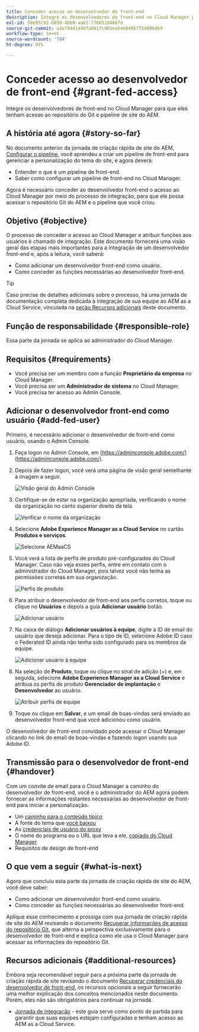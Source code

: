 ```yaml
---
title: Conceder acesso ao desenvolvedor de front-end
description: Integre os desenvolvedores de front-end no Cloud Manager para que eles tenham acesso ao repositório do Git e pipeline de site do AEM.
exl-id: 58e95c92-b859-4bb9-aa62-7766510486fd
source-git-commit: a3e79441d46fa961fcd05ea54e84957754890d69
workflow-type: tm+mt
source-wordcount: '784'
ht-degree: 97%

---
```


# Conceder acesso ao desenvolvedor de front-end {#grant-fed-access}

Integre os desenvolvedores de front-end no Cloud Manager para que eles tenham acesso ao repositório do Git e pipeline de site do AEM.

## A história até agora {#story-so-far}

No documento anterior da jornada de criação rápida de site do AEM, [Configurar o pipeline,](pipeline-setup.md) você aprendeu a criar um pipeline de front-end para gerenciar a personalização do tema do site, e agora deverá:

* Entender o que é um pipeline de front-end.
* Saber como configurar um pipeline de front-end no Cloud Manager.

Agora é necessário conceder ao desenvolvedor front-end o acesso ao Cloud Manager por meio do processo de integração, para que ele possa acessar o repositório Git do AEM e o pipeline que você criou.

## Objetivo {#objective}

O processo de conceder o acesso ao Cloud Manager e atribuir funções aos usuários é chamado de integração. Este documento fornecerá uma visão geral das etapas mais importantes para a integração de um desenvolvedor front-end e, após a leitura, você saberá:

* Como adicionar um desenvolvedor front-end como usuário.
* Como conceder as funções necessárias ao desenvolvedor front-end.

>[!TIP]
>
>Caso precise de detalhes adicionais sobre o processo, há uma jornada de documentação completa dedicada à integração de sua equipe ao AEM as a Cloud Service, vinculada na [seção Recursos adicionais](#additional-resources) deste documento.

## Função de responsabilidade {#responsible-role}

Essa parte da jornada se aplica ao administrador do Cloud Manager.

## Requisitos {#requirements}

* Você precisa ser um membro com a função **Proprietário da empresa** no Cloud Manager.
* Você precisa ser um **Administrador de sistema** no Cloud Manager.
* Você precisa ter acesso ao Admin Console.

## Adicionar o desenvolvedor front-end como usuário {#add-fed-user}

Primeiro, é necessário adicionar o desenvolvedor de front-end como usuário, usando o Admin Console.

1. Faça logon no Admin Console, em [https://adminconsole.adobe.com/](https://adminconsole.adobe.com/).

1. Depois de fazer logon, você verá uma página de visão geral semelhante à imagem a seguir.

   ![Visão geral do Admin Console](assets/admin-console.png)

1. Certifique-se de estar na organização apropriada, verificando o nome da organização no canto superior direito da tela.

   ![Verificar o nome da organização](assets/correct-org.png)

1. Selecione **Adobe Experience Manager as a Cloud Service** no cartão **Produtos e serviços**.

   ![Selecione AEMaaCS](assets/select-aemaacs.png)

1. Você verá a lista de perfis de produto pré-configurados do Cloud Manager. Caso não veja esses perfis, entre em contato com o administrador do Cloud Manager, pois talvez você não tenha as permissões corretas em sua organização.

   ![Perfis de produto](assets/product-profiles.png)

1. Para atribuir o desenvolvedor de front-end aos perfis corretos, toque ou clique no **Usuários** e depois a guia **Adicionar usuário** botão.

   ![Adicionar usuário](assets/add-user.png)

1. Na caixa de diálogo **Adicionar usuários à equipe**, digite a ID de email do usuário que deseja adicionar. Para o tipo de ID, selecione Adobe ID caso o Federated ID ainda não tenha sido configurado para os membros da equipe.

   ![Adicionar usuário à equipe](assets/add-to-team.png)

1. Na seleção de **Produto**, toque ou clique no sinal de adição (+) e, em seguida, selecione **Adobe Experience Manager as a Cloud Service** e atribua os perfis de produto **Gerenciador de implantação** e **Desenvolvedor** ao usuário.

   ![Atribuir perfis de equipe](assets/assign-team.png)

1. Toque ou clique em **Salvar**, e um email de boas-vindas será enviado ao desenvolvedor front-end que você adicionou como usuário.

O desenvolvedor de front-end convidado pode acessar o Cloud Manager clicando no link do email de boas-vindas e fazendo logon usando sua Adobe ID.

## Transmissão para o desenvolvedor de front-end {#handover}

Com um convite de email para o Cloud Manager a caminho do desenvolvedor de front-end, você e o administrador do AEM agora podem fornecer as informações restantes necessárias ao desenvolvedor de front-end para iniciar a personalização.

* Um [caminho para o conteúdo típico](#example-page)
* A fonte do tema que [você baixou](#download-theme)
* As [credenciais de usuário do proxy](#proxy-user)
* O nome do programa ou o URL que leva a ele, [copiado do Cloud Manager](pipeline-setup.md#login)
* Requisitos de design de front-end

## O que vem a seguir {#what-is-next}

Agora que concluiu esta parte da jornada de criação rápida de site do AEM, você deve saber:

* Como adicionar um desenvolvedor front-end como usuário.
* Como conceder as funções necessárias ao desenvolvedor front-end.

Aplique esse conhecimento e prossiga com sua jornada de criação rápida de site do AEM revisando o documento [Recuperar informações de acesso do repositório Git,](retrieve-access.md) que alterna a perspectiva exclusivamente para o desenvolvedor de front-end e explica como ele usa o Cloud Manager para acessar as informações do repositório Git.

## Recursos adicionais {#additional-resources}

Embora seja recomendável seguir para a próxima parte da jornada de criação rápida de site revisando o documento [Recuperar credenciais do desenvolvedor de front-end,](retrieve-access.md) os recursos opcionais a seguir fornecerão uma melhor explicação dos conceitos mencionados neste documento. Porém, eles não são obrigatórios para continuar na jornada.

* [Jornada de integração](/help/journey-onboarding/overview.md) - este guia serve como ponto de partida para garantir que suas equipes estejam configuradas e tenham acesso ao AEM as a Cloud Service.
